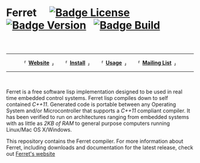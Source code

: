 <h1>

Ferret 
[![Badge License]][License] 
[![Badge Version]][Website] 
[![Badge Build]][Travis]

</h1>

<br>

---

<div align = 'center'>

**⸢ [Website] ⸥**  
**⸢ [Install] ⸥**  
**⸢ [Usage] ⸥**  
**⸢ [Mailing List] ⸥**

</div>

---

<br>

Ferret is a free software lisp implementation designed to be used in
real time embedded control systems. Ferret lisp compiles down to self
contained *C++11*. Generated code is portable between any Operating
System and/or Microcontroller that supports a *C++11* compliant
compiler. It has been verified to run on architectures ranging from
embedded systems with as little as *2KB of RAM* to general purpose
computers running Linux/Mac OS X/Windows.

This repository contains the Ferret compiler. For more information about Ferret, 
including downloads and documentation for the latest release, check 
out [Ferret's website][Website]


<!----------------------------------------------------------------------------->

[Badge Version]: https://badge.fury.io/gh/nakkaya%2Fferret.svg
[Badge Build]: https://travis-ci.org/nakkaya/ferret.svg?branch=master
[Badge License]: https://img.shields.io/badge/License-BSD%202--Clause-orange.svg

[Mailing List]: https://groups.google.com/forum/#!forum/ferret-lang
[Website]: https://ferret-lang.org
[Travis]: https://travis-ci.org/nakkaya/ferret/builds 'CI Build Status'

[Install]: Documentation/Install.md
[License]: LICENSE
[Usage]: Documentation/Usage.md
